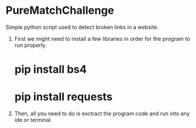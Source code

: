 # PureMatchChallenge
 

Simple python script used to detect broken links in a website.

1. First we might need to install a few libraries in order for the program to run properly.
   # pip install bs4
   # pip install requests
   
2. Then, all you need to do is exctract the program code and run into any ide or terminal.
